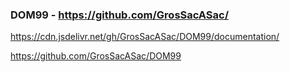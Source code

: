 
### DOM99 - https://github.com/GrosSacASac/

https://cdn.jsdelivr.net/gh/GrosSacASac/DOM99/documentation/

https://github.com/GrosSacASac/DOM99
